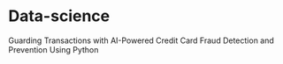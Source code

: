 # Data-science
Guarding Transactions with AI-Powered Credit Card Fraud Detection and Prevention Using Python
